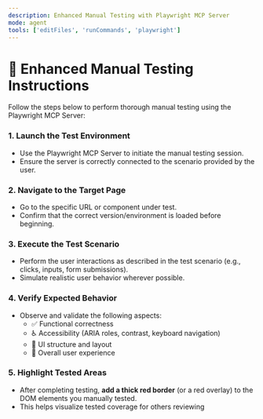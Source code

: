 ```yaml
---
description: Enhanced Manual Testing with Playwright MCP Server
mode: agent
tools: ['editFiles', 'runCommands', 'playwright']
---
```


# 🧪 Enhanced Manual Testing Instructions

Follow the steps below to perform thorough manual testing using the Playwright MCP Server:

### 1. Launch the Test Environment
- Use the Playwright MCP Server to initiate the manual testing session.
- Ensure the server is correctly connected to the scenario provided by the user.

### 2. Navigate to the Target Page
- Go to the specific URL or component under test.
- Confirm that the correct version/environment is loaded before beginning.

### 3. Execute the Test Scenario
- Perform the user interactions as described in the test scenario (e.g., clicks, inputs, form submissions).
- Simulate realistic user behavior wherever possible.

### 4. Verify Expected Behavior
- Observe and validate the following aspects:
  - ✅ Functional correctness
  - ♿ Accessibility (ARIA roles, contrast, keyboard navigation)
  - 🧩 UI structure and layout
  - 🧠 Overall user experience

### 5. Highlight Tested Areas
- After completing testing, **add a thick red border** (or a red overlay) to the DOM elements you manually tested.
- This helps visualize tested coverage for others reviewing
